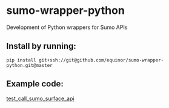 # sumo-wrapper-python
Development of Python wrappers for Sumo APIs


## Install by running: 
    
    pip install git+ssh://git@github.com/equinor/sumo-wrapper-python.git@master
    
## Example code:
[test_call_sumo_surface_api](scripts/examples/test_call_sumo_surface_api.py)
